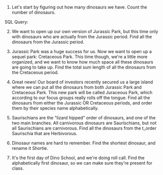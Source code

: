 1. Let's start by figuring out how many dinosaurs we have. Count the number of dinosaurs.

SQL Query:
<!-- SELECT COUNT (*) FROM dinos; -->

2. We want to open up our own version of Jurassic Park, but this time only with dinosaurs who are actually from the Jurassic period. Find all the dinosaurs from the Jurassic period.

3. Jurassic Park was a huge success for us. Now we want to open up a sequel park: Cretaceous Park. This time though, we're a little more organized, and we want to know how much space all these dinosaurs are going to take up. Find the total sum length of all the dinosaurs from the Cretaceous period.

4. Great news! Our board of investors recently secured us a large island where we can put all the dinosaurs from both Jurassic Park and Cretaceous Park. This new park will be called Juraceous Park, which according to our focus groups really rolls off the tongue. Find all the dinosaurs from either the Jurassic OR Cretaceous periods, and order them by their species name alphabetically.

5. Saurischians are the "lizard hipped" order of dinosaurs, and one of the two main branches. All carnivorous dinosaurs are Saurischians, but not all Saurischians are carnivorous. Find all the dinosaurs from the t_order Saurischia that are Herbivorous.

6. Dinosaur names are hard to remember. Find the shortest dinosaur, and rename it Shortie.

7. It's the first day of Dino School, and we're doing roll call. Find the alphabetically first dinosaur, so we can make sure they're present for class.

